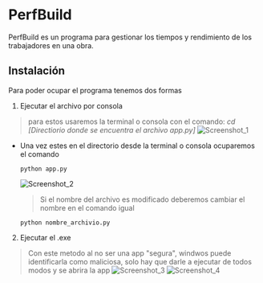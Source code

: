 # PerfBuild
PerfBuild es un programa para gestionar los tiempos y rendimiento de los trabajadores en una obra.

## Instalación
Para poder ocupar el programa tenemos dos formas

1. Ejecutar el archivo por consola
> para estos usaremos la terminal o consola con el comando: _cd [Directiorio donde se encuentra el archivo app.py]_
![Screenshot_1](https://github.com/2k2carloh/PerfBuild/assets/138614508/d16e5fee-519f-4505-8859-13821c3e5394)


  - Una vez estes en el directorio desde la terminal o consola ocuparemos el comando
    ```
    python app.py
    ```
    ![Screenshot_2](https://github.com/2k2carloh/PerfBuild/assets/138614508/6955a902-5396-4d51-a4f9-6cd73dce4d5e)

    > Si el nombre del archivo es modificado deberemos cambiar el nombre en el comando igual
    ```
    python nombre_archivio.py
    ```

2. Ejecutar el .exe
> Con este metodo al no ser una app "segura", windwos puede identificarla como maliciosa, solo hay que darle a ejecutar de todos modos y se abrira la app
![Screenshot_3](https://github.com/2k2carloh/PerfBuild/assets/138614508/1ddcb58b-e2bf-4827-a20f-54ed819e1b05)
![Screenshot_4](https://github.com/2k2carloh/PerfBuild/assets/138614508/b5a4c202-c6f1-4f10-aa75-783752d66ecf)
